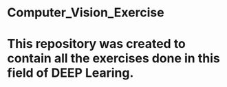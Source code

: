 # Computer_Vision_Exercise

# This repository was created to contain all the exercises done in this field of DEEP Learing.
